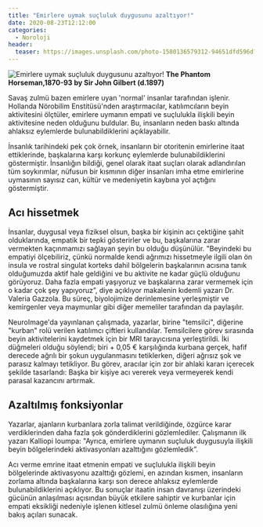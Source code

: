 ```yaml
---
title: "Emirlere uymak suçluluk duygusunu azaltıyor!"
date: 2020-08-23T12:12:00
categories:
  - Noroloji
header:
  teaser: https://images.unsplash.com/photo-1580136579312-94651dfd596d?ixlib=rb-1.2.1&auto=format&fit=crop&w=1477&q=80
---
```

![Emirlere uymak suçluluk duygusunu azaltıyor!](https://images.unsplash.com/photo-1580136579312-94651dfd596d?ixlib=rb-1.2.1&auto=format&fit=crop&w=1477&q=80) **The Phantom Horseman,1870-93 by Sir John Gilbert (d.1897)**

Savaş zulmü bazen emirlere uyan 'normal' insanlar tarafından işlenir. Hollanda Nörobilim Enstitüsü'nden araştırmacılar, katılımcıların beyin aktivitesini ölçtüler, emirlere uymanın empati ve suçlulukla ilişkili beyin aktivitesine neden olduğunu buldular. Bu, insanların neden baskı altında ahlaksız eylemlerde bulunabildiklerini açıklayabilir.

İnsanlık tarihindeki pek çok örnek, insanların bir otoritenin emirlerine itaat ettiklerinde, başkalarına karşı korkunç eylemlerde bulunabildiklerini göstermiştir. İnsanlığın bildiği, genel olarak itaat suçları olarak adlandırılan tüm soykırımlar, nüfusun bir kısmının diğer insanları imha etme emirlerine uymasının sayısız can, kültür ve medeniyetin kaybına yol açtığını göstermiştir.

Acı hissetmek
-
İnsanlar, duygusal veya fiziksel olsun, başka bir kişinin acı çektiğine şahit olduklarında, empatik bir tepki gösterirler ve bu, başkalarına zarar vermekten kaçınmamızı sağlayan şeyin bu olduğu düşünülür. "Beyindeki bu empatiyi ölçebiliriz, çünkü normalde kendi ağrımızı hissetmeyle ilgili olan ön insula ve rostral singulat korteks dahil bölgelerin başkalarının acısına tanık olduğumuzda aktif hale geldiğini ve bu aktivite ne kadar güçlü olduğunu görüyoruz. Daha fazla empati yaşıyoruz ve başkalarına zarar vermemek için o kadar çok şey yapıyoruz”, diye açıklıyor makalenin kıdemli yazarı Dr. Valeria Gazzola. Bu süreç, biyolojimize derinlemesine yerleşmiştir ve kemirgenler veya maymunlar gibi diğer memeliler tarafından da paylaşılır.

NeuroImage'da yayınlanan çalışmada, yazarlar, birine "temsilci", diğerine "kurban" rolü verilen katılımcı çiftleri kullandılar. Temsilcilere görev sırasında beyin aktivitelerini kaydetmek için bir MRI tarayıcısına yerleştirildi. İki düğmeleri olduğu söylendi; biri + 0,05 € karşılığında kurbana gerçek, hafif derecede ağrılı bir şokun uygulanmasını tetiklerken, diğeri ağrısız şok ve parasız kalmayı tetikliyor. Bu görev, aracılar için zor bir ahlaki kararı içerecek şekilde tasarlandı: Başka bir kişiye acı vererek veya vermeyerek kendi parasal kazancını artırmak.

Azaltılmış fonksiyonlar
-
Yazarlar, ajanların kurbanlara zorla talimat verildiğinde, özgürce karar verdiklerinden daha fazla şok gönderdiklerini gözlemlediler. Çalışmanın ilk yazarı Kalliopi Ioumpa:  "Ayrıca, emirlere uymanın suçluluk duygusuyla ilişkili beyin bölgelerindeki aktivasyonları azalttığını gözlemledik”.

Acı verme emrine itaat etmenin empati ve suçlulukla ilişkili beyin bölgelerinde aktivasyonu azalttığı gözlemi, en azından kısmen, insanların zorlama altında başkalarına karşı son derece ahlaksız eylemlerde bulunabildiklerini açıklıyor. Bu sonuçlar itaatin insan davranışı üzerindeki gücünün anlaşılması açısından büyük etkilere sahiptir ve kurbanlar için empati eksikliği nedeniyle işlenen kitlesel zulmü önleme olasılığına yeni bakış açıları sunacak.
